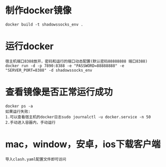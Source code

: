 # 制作docker镜像
    docker build -t shadowssocks_env .

# 运行docker 
    宿主机端口8388放开，密码和运行的端口动态配置(默认密码88888888 端口8388)
    docker run -d -p 7890:8388 -e "PASSWORD=88888888" -e "SERVER_PORT=8388" -d shadowssocks_env

# 查看镜像是否正常运行成功
    docker ps -a
    如果运行失败:
    1.可以查看宿主机的docker日志sudo journalctl -u docker.service -n 50
    2.手动进入容器内，手动运行

# mac，window，安卓，ios下载客户端
    导入clash.yaml配置文件即可访问